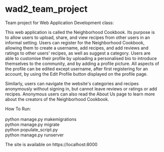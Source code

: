 # wad2_team_project
Team project for Web Application Development class:

This web application is called the Neighborhood Cookbook.
Its purpose is to allow users to upload, share, and view recipes from other users in an informal setting.
Users can register for the Neighborhood Cookbook, allowing them to create a username, add recipes,
and add reviews and ratings to other users' recipes, as well as suggest a category. Users are able
to customise their profile by uploading a personalised bio to introduce themselves to the community,
and by adding a profile picture. All aspects of the profile can be edited except username, after first registering
for an account, by using the Edit Profile button displayed on the profile page.

Similarly, users can navigate the website's categories and recipes anonymously without signing in, but
cannot leave reviews or ratings or add recipes. Anonymous users can also read the About Us page
to learn more about the creators of the Neighborhood Cookbook.

How To Run:<br/>
<br/>
python manage.py makemigrations<br/>
python manage.py migrate<br/>
python populate_script.py<br/>
python manage.py runserver<br/>

The site is available on https://localhost:8000
